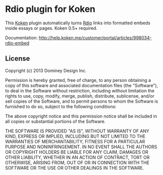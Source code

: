 Rdio plugin for Koken
=====================

This [Koken](http://koken.me) plugin automatically turns [Rdio](http://rdio.com) links into formatted embeds inside essays or pages. Koken 0.5+ required.

Documentation: http://help.koken.me/customer/portal/articles/998034-rdio-embed

License
-------

Copyright (c) 2013 Dominey Design Inc.

Permission is hereby granted, free of charge, to any person obtaining a copy
of this software and associated documentation files (the "Software"), to deal
in the Software without restriction, including without limitation the rights
to use, copy, modify, merge, publish, distribute, sublicense, and/or sell
copies of the Software, and to permit persons to whom the Software is
furnished to do so, subject to the following conditions:

The above copyright notice and this permission notice shall be included in
all copies or substantial portions of the Software.

THE SOFTWARE IS PROVIDED "AS IS", WITHOUT WARRANTY OF ANY KIND, EXPRESS OR
IMPLIED, INCLUDING BUT NOT LIMITED TO THE WARRANTIES OF MERCHANTABILITY,
FITNESS FOR A PARTICULAR PURPOSE AND NONINFRINGEMENT. IN NO EVENT SHALL THE
AUTHORS OR COPYRIGHT HOLDERS BE LIABLE FOR ANY CLAIM, DAMAGES OR OTHER
LIABILITY, WHETHER IN AN ACTION OF CONTRACT, TORT OR OTHERWISE, ARISING FROM,
OUT OF OR IN CONNECTION WITH THE SOFTWARE OR THE USE OR OTHER DEALINGS IN
THE SOFTWARE.

